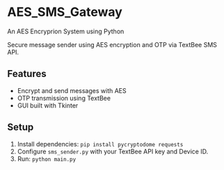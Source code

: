 # AES_SMS_Gateway
An AES Encryprion System using Python

Secure message sender using AES encryption and OTP via TextBee SMS API.

## Features
- Encrypt and send messages with AES
- OTP transmission using TextBee
- GUI built with Tkinter

## Setup
1. Install dependencies: `pip install pycryptodome requests`
2. Configure `sms_sender.py` with your TextBee API key and Device ID.
3. Run: `python main.py`